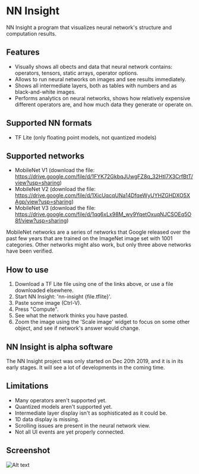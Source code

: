 # NN Insight

NN Insight a program that visualizes neural network's structure and computation results.

## Features
* Visually shows all obects and data that neural network contains: operators, tensors, static arrays, operator options.
* Allows to run neural networks on images and see results immediately.
* Shows all intermediate layers, both as tables with numbers and as black-and-white images.
* Performs analytics on neural networks, shows how relatively expensive different operators are, and how much data they generate or operate on.

## Supported NN formats
* TF Lite (only floating point models, not quantized models)

## Supported networks
* MobileNet V1 (download the file: https://drive.google.com/file/d/1FYK72GkbqJUwgFZ8q_32HtI7X3CrfBtT/view?usp=sharing)
* MobileNet V2 (download the file: https://drive.google.com/file/d/1XicUqcqUNa14DfqeWyUYHZGHDXO5XAgp/view?usp=sharing)
* MobileNet V3 (download the file: https://drive.google.com/file/d/1qq6xLx98M_wy9YqetOxuqNJCSOEq5O8f/view?usp=sharing)

MobileNet networks are a series of networks that Google released over the past few years that are trained on the ImageNet image set with 1001 categories.
Other networks might also work, but only three above networks have been verified.

## How to use
1. Download a TF Lite file using one of the links above, or use a file downloaded elsewhere.
2. Start NN Insight: 'nn-insight {file.tflite}'.
3. Paste some image (Ctrl-V).
4. Press "Compute".
5. See what the network thinks you have pasted.
6. Zoom the image using the 'Scale image' widget to focus on some other object, and see if network's answer would change.

## NN Insight is alpha software
The NN Insight project was only started on Dec 20th 2019, and it is in its early stages. It will see a lot of developments in the coming time.

## Limitations
* Many operators aren't supported yet.
* Quantized models aren't supported yet.
* Intermediate layer display isn't as sophisticated as it could be.
* 1D data display is missing.
* Scrolling issues are present in the neural network view.
* Not all UI events are yet properly connected.

## Screenshot
![Alt text](https://raw.githubusercontent.com/yurivict/nn-insight/master/screenshot.png "NN Insight")

